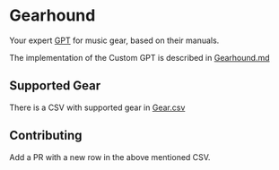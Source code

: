 # Gearhound
Your expert [GPT](https://openai.com/blog/introducing-gpts) for music gear, based on their manuals.

The implementation of the Custom GPT is described in [Gearhound.md](/Gearhound.md)

## Supported Gear
There is a CSV with supported gear in [Gear.csv](/Gear.csv)

## Contributing
Add a PR with a new row in the above mentioned CSV.